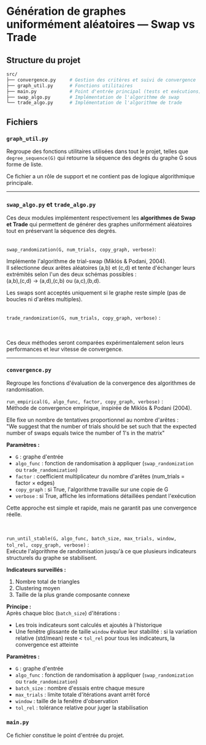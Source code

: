 # Génération de graphes uniformément aléatoires — Swap vs Trade

## Structure du projet

```bash
src/
├── convergence.py     # Gestion des critères et suivi de convergence
├── graph_util.py      # Fonctions utilitaires
├── main.py            # Point d'entrée principal (tests et exécutions)
├── swap_algo.py       # Implémentation de l'algorithme de swap
└── trade_algo.py      # Implémentation de l'algorithme de trade
```

## Fichiers

### `graph_util.py`

Regroupe des fonctions utilitaires utilisées dans tout le projet, telles que `degree_sequence(G)` qui retourne la séquence des degrés du graphe G sous forme de liste.

Ce fichier a un rôle de support et ne contient pas de logique algorithmique principale.

---

### `swap_algo.py` et `trade_algo.py`

Ces deux modules implémentent respectivement les **algorithmes de Swap et Trade** qui permettent de générer des graphes uniformément aléatoires tout en préservant la séquence des degrés.<br><br>

`swap_randomization(G, num_trials, copy_graph, verbose)`:

Implémente l'algorithme de trial-swap (Miklós & Podani, 2004).  
 Il sélectionne deux arêtes aléatoires (a,b) et (c,d) et tente d'échanger leurs extrémités selon l'un des deux schémas possibles :  
 (a,b),(c,d) → (a,d),(c,b) ou (a,c),(b,d).

Les swaps sont acceptés uniquement si le graphe reste simple (pas de boucles ni d'arêtes multiples).<br><br>

`trade_randomization(G, num_trials, copy_graph, verbose)` :

<!-- TODO: détailler l'algorithme de trade et éventuellement changer le nom de la fonction -->

<br><br>
Ces deux méthodes seront comparées expérimentalement selon leurs performances et leur vitesse de convergence.

---

### `convergence.py`

Regroupe les fonctions d'évaluation de la convergence des algorithmes de randomisation.

`run_empirical(G, algo_func, factor, copy_graph, verbose)` :  
Méthode de convergence empirique, inspirée de Miklós & Podani (2004).

Elle fixe un nombre de tentatives proportionnel au nombre d'arêtes :  
"We suggest that the number of trials should be set such that the expected number of swaps equals twice the number of 1's in the matrix"

**Paramètres :**

- `G` : graphe d'entrée
- `algo_func` : fonction de randomisation à appliquer (`swap_randomization` ou `trade_randomization`)
- `factor` : coefficient multiplicateur du nombre d'arêtes (num_trials = factor × edges)
- `copy_graph` : si True, l'algorithme travaille sur une copie de G
- `verbose` : si True, affiche les informations détaillées pendant l'exécution

Cette approche est simple et rapide, mais ne garantit pas une convergence réelle.
<br><br><br>

`run_until_stable(G, algo_func, batch_size, max_trials, window, tol_rel, copy_graph, verbose)` :  
Exécute l'algorithme de randomisation jusqu'à ce que plusieurs indicateurs structurels du graphe se stabilisent.

**Indicateurs surveillés :**

1. Nombre total de triangles
2. Clustering moyen
3. Taille de la plus grande composante connexe

**Principe :**  
Après chaque bloc (`batch_size`) d'itérations :

- Les trois indicateurs sont calculés et ajoutés à l'historique
- Une fenêtre glissante de taille `window` évalue leur stabilité : si la variation relative (std/mean) reste < `tol_rel` pour tous les indicateurs, la convergence est atteinte

**Paramètres :**

- `G` : graphe d'entrée
- `algo_func` : fonction de randomisation à appliquer (`swap_randomization` ou `trade_randomization`)
- `batch_size` : nombre d'essais entre chaque mesure
- `max_trials` : limite totale d'itérations avant arrêt forcé
- `window` : taille de la fenêtre d'observation
- `tol_rel` : tolérance relative pour juger la stabilisation

### `main.py`

Ce fichier constitue le point d'entrée du projet.

<!-- TODO: à compléter quand le projet sera fini -->
